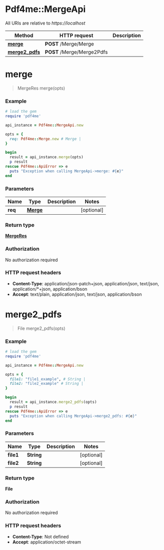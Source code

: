 # Pdf4me::MergeApi

All URIs are relative to *https://localhost*

Method | HTTP request | Description
------------- | ------------- | -------------
[**merge**](MergeApi.md#merge) | **POST** /Merge/Merge | 
[**merge2_pdfs**](MergeApi.md#merge2_pdfs) | **POST** /Merge/Merge2Pdfs | 


# **merge**
> MergeRes merge(opts)



### Example
```ruby
# load the gem
require 'pdf4me'

api_instance = Pdf4me::MergeApi.new

opts = { 
  req: Pdf4me::Merge.new # Merge | 
}

begin
  result = api_instance.merge(opts)
  p result
rescue Pdf4me::ApiError => e
  puts "Exception when calling MergeApi->merge: #{e}"
end
```

### Parameters

Name | Type | Description  | Notes
------------- | ------------- | ------------- | -------------
 **req** | [**Merge**](Merge.md)|  | [optional] 

### Return type

[**MergeRes**](MergeRes.md)

### Authorization

No authorization required

### HTTP request headers

 - **Content-Type**: application/json-patch+json, application/json, text/json, application/*+json, application/bson
 - **Accept**: text/plain, application/json, text/json, application/bson



# **merge2_pdfs**
> File merge2_pdfs(opts)



### Example
```ruby
# load the gem
require 'pdf4me'

api_instance = Pdf4me::MergeApi.new

opts = { 
  file1: "file1_example", # String | 
  file2: "file2_example" # String | 
}

begin
  result = api_instance.merge2_pdfs(opts)
  p result
rescue Pdf4me::ApiError => e
  puts "Exception when calling MergeApi->merge2_pdfs: #{e}"
end
```

### Parameters

Name | Type | Description  | Notes
------------- | ------------- | ------------- | -------------
 **file1** | **String**|  | [optional] 
 **file2** | **String**|  | [optional] 

### Return type

**File**

### Authorization

No authorization required

### HTTP request headers

 - **Content-Type**: Not defined
 - **Accept**: application/octet-stream



